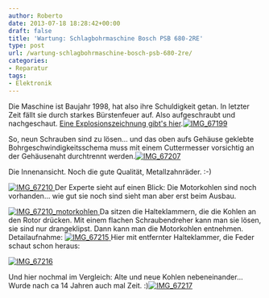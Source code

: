 ```yaml
---
author: Roberto
date: 2013-07-18 18:28:42+00:00
draft: false
title: 'Wartung: Schlagbohrmaschine Bosch PSB 680-2RE'
type: post
url: /wartung-schlagbohrmaschine-bosch-psb-680-2re/
categories:
- Reparatur
tags:
- Elektronik
---
```


Die Maschine ist Baujahr 1998, hat also ihre Schuldigkeit getan. In letzter Zeit fällt sie durch starkes Bürstenfeuer auf. Also aufgeschraubt und nachgeschaut.<!-- more --> [Eine Explosionszeichnung gibt's hier](https://www.mtmc.co.uk/Images/Products/52949/0603161503.GIF).[![IMG_67199](/wp-content/uploads/2012/12/IMG_67199-300x200.jpg)
](/wp-content/uploads/2012/12/IMG_67199.jpg)




So, neun Schrauben sind zu lösen... und das oben aufs Gehäuse geklebte Bohrgeschwindigkeitsschema muss mit einem Cuttermesser vorsichtig an der Gehäusenaht durchtrennt werden.[![IMG_67207](/wp-content/uploads/2012/12/IMG_67207-300x300.jpg)
](/wp-content/uploads/2012/12/IMG_67207.jpg)




Die Innenansicht. Noch die gute Qualität, Metallzahnräder. :-)




[![IMG_67210](/wp-content/uploads/2012/12/IMG_67210-300x200.jpg)
](/wp-content/uploads/2012/12/IMG_67210.jpg)Der Experte sieht auf einen Blick: Die Motorkohlen sind noch vorhanden... wie gut sie noch sind sieht man aber erst beim Ausbau.




[![IMG_67210_motorkohlen](/wp-content/uploads/2012/12/IMG_67210_motorkohlen-300x200.jpg)
](/wp-content/uploads/2012/12/IMG_67210_motorkohlen.jpg)Da sitzen die Halteklammern, die die Kohlen an den Rotor drücken. Mit einem flachen Schraubendreher kann man sie lösen, sie sind nur drangeklipst. Dann kann man die Motorkohlen entnehmen. Detailaufnahme: [![IMG_67215](/wp-content/uploads/2012/12/IMG_67215-300x200.jpg)
](/wp-content/uploads/2012/12/IMG_67215.jpg)Hier mit entfernter Halteklammer, die Feder schaut schon heraus:




[![IMG_67216](/wp-content/uploads/2012/12/IMG_67216-300x200.jpg)
](/wp-content/uploads/2012/12/IMG_67216.jpg)




Und hier nochmal im Vergleich: Alte und neue Kohlen nebeneinander... Wurde nach ca 14 Jahren auch mal Zeit. :)[![IMG_67217](/wp-content/uploads/2012/12/IMG_67217-300x300.jpg)
](/wp-content/uploads/2012/12/IMG_67217.jpg)
